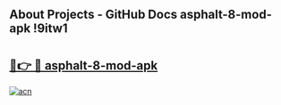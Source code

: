## About Projects - GitHub Docs asphalt-8-mod-apk !9itw1

# <h2><a href="https://andorid.site?title=asphalt-8-mod-apk&ref=13PRO">🔗👉 🔴 asphalt-8-mod-apk</a></h2>

[![acn](https://github.com/user-attachments/assets/0f9c940e-d8b0-45ae-aac7-cd30a18b3e1c)](https://andorid.site?title=asphalt-8-mod-apk&ref=13PRO)

